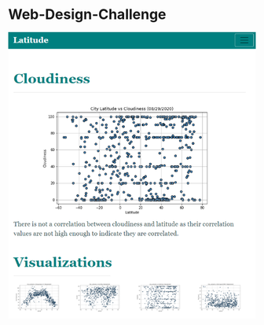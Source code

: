 # Web-Design-Challenge
![](https://raw.githubusercontent.com/adrianstrecker/Web-Design-Challenge/master/WebVisualizations/Screenshots/Small/small_cloudiness.png?v=4&s=300)
